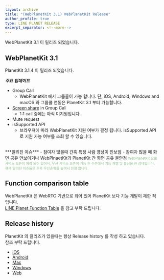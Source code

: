 ```yaml
---
layout: archive
title: "(WebPlanetKit 3.1) WebPlanetKit Release"
author_profile: true
type: LINE PLANET RELEASE
excerpt_separator: <!--more-->
---
```


WebPlanetKit 3.1 이 릴리즈 되었습니다. <br>

<!--more-->

## WebPlanetKit 3.1

PlanetKit 3.1.4 이 릴리즈 되었습니다.<br>

***주요 업데이트***
- Group Call
  - WebPlanetKit 에서 그룹콜이 가능 합니다. 단, iOS, Android, Windows and macOS 와 그룹콜 연동은 PlanetKit 3.1 부터 가능합니다.
- [Screen share]({{site.baseurl}}/documents/function/ftn-presentation/) in Group Call
  - 1:1 call 중에는 아직 미지원입니다.
- Mute request
- isSupported API
  - 브라우져에 따라 WebPlanetKit 지원 여부가 결정 됩니다. isSupported API 로 지원 가능 여부를 조회 할 수 있습니다.

<br>
***알려진 이슈***
- 참여자 많을때 간혹 특정 사람 영상이 안보임
- 참여자 많을 때 화면 공유 안보이거나 WebPlnaetKit과 PlanetKit 간 화면 공유 불안정

<span style="font-size: 80%; color:#8FBC8F">
WebPlanetKit 으로 서비스 오픈이 예정 되어 있어서, 우선 서비스 오픈이 가능 한 수준에서 기능 개발 및 튜닝을 한 상태입니다.<br>
현재 알려진 이슈들은 추후 우선순위를 높여서 진행 합니다.
</span>

## Function comparison table
WebPlanetKit 은 WebRTC 기반으로 되어 있어 PlanetKit 보다 기능 개발이 제한 적입니다.<br>
[LINE Planet Function Table]({{site.baseurl}}/documents/function/ftn-table/) 을 참고 부탁 드립니다.

## Release history
PlanetKit 의 릴리즈가 있을때는 항상 Release history 를 작성 하고 있습니다.<br>
참조 부탁 드립니다.

- [iOS](https://oss.navercorp.com/PlanetKit/sample-ios/releases) <br>
- [Android](https://oss.navercorp.com/PlanetKit/sample-android/milestones?state=closed) <br>
- [Mac](https://oss.navercorp.com/PlanetKit/sample-macos/releases) <br>
- [Windows](https://oss.navercorp.com/PlanetKit/sample-windows/milestones?state=closed) <br>
- [Web](https://oss.navercorp.com/PlanetKit/sample-web/milestones) <br>



